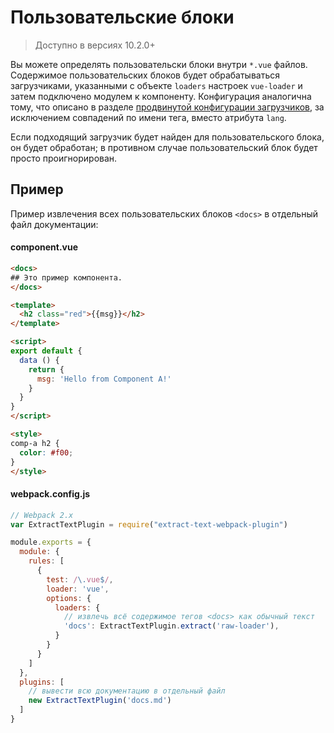 # Пользовательские блоки

> Доступно в версиях 10.2.0+

Вы можете определять пользовательски блоки внутри `*.vue` файлов. Содержимое пользовательских блоков будет обрабатываться загрузчиками, указанными с объекте `loaders` настроек `vue-loader` и затем подключено модулем к компоненту. Конфигурация аналогична тому, что описано в разделе [продвинутой конфигурации загрузчиков](../configurations/advanced.md), за исключением совпадений по имени тега, вместо атрибута `lang`.

Если подходящий загрузчик будет найден для пользовательского блока, он будет обработан; в противном случае пользовательский блок будет просто проигнорирован.

## Пример

Пример извлечения всех пользовательских блоков `<docs>` в отдельный файл документации:

#### component.vue

``` html
<docs>
## Это пример компонента.
</docs>

<template>
  <h2 class="red">{{msg}}</h2>
</template>

<script>
export default {
  data () {
    return {
      msg: 'Hello from Component A!'
    }
  }
}
</script>

<style>
comp-a h2 {
  color: #f00;
}
</style>
```

#### webpack.config.js

``` js
// Webpack 2.x
var ExtractTextPlugin = require("extract-text-webpack-plugin")

module.exports = {
  module: {
    rules: [
      {
        test: /\.vue$/,
        loader: 'vue',
        options: {
          loaders: {
            // извлечь всё содержимое тегов <docs> как обычный текст
            'docs': ExtractTextPlugin.extract('raw-loader'),
          }
        }
      }
    ]
  },
  plugins: [
    // вывести всю документацию в отдельный файл
    new ExtractTextPlugin('docs.md')
  ]
}
```